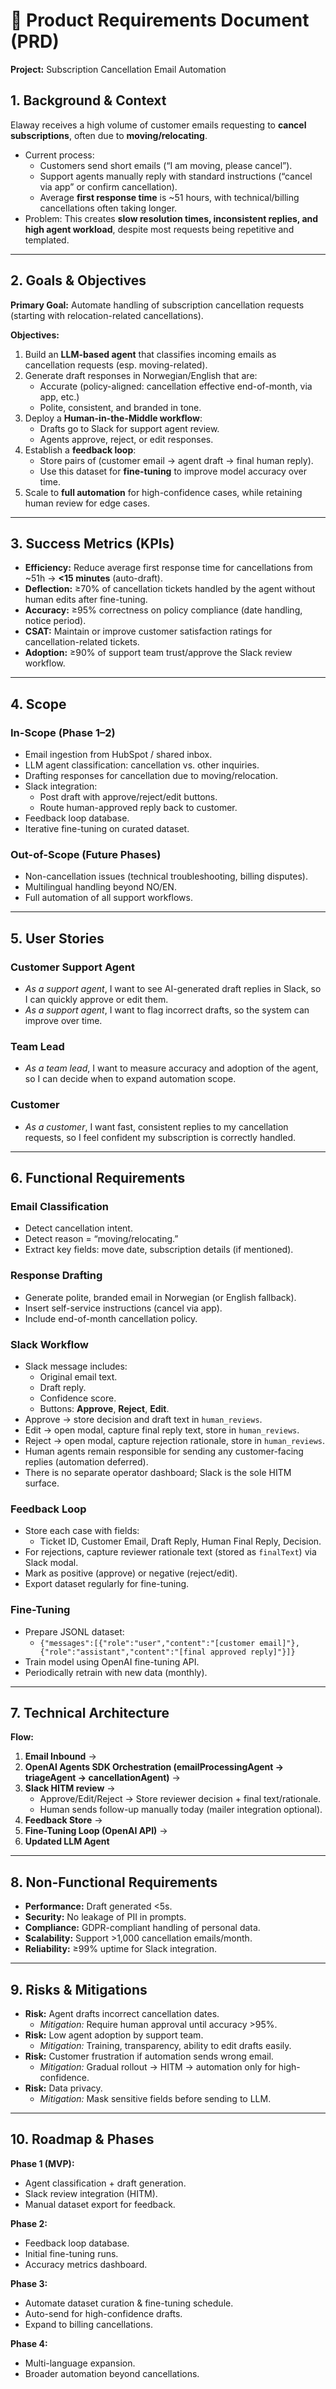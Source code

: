 # 📄 Product Requirements Document (PRD)

**Project:** Subscription Cancellation Email Automation

## 1. Background & Context

Elaway receives a high volume of customer emails requesting to **cancel subscriptions**, often due to **moving/relocating**.

- Current process:
  - Customers send short emails (“I am moving, please cancel”).
  - Support agents manually reply with standard instructions (“cancel via app” or confirm cancellation).
  - Average **first response time** is ~51 hours, with technical/billing cancellations often taking longer.
- Problem: This creates **slow resolution times, inconsistent replies, and high agent workload**, despite most requests being repetitive and templated.

---

## 2. Goals & Objectives

**Primary Goal:** Automate handling of subscription cancellation requests (starting with relocation-related cancellations).

**Objectives:**

1. Build an **LLM-based agent** that classifies incoming emails as cancellation requests (esp. moving-related).
2. Generate draft responses in Norwegian/English that are:
   - Accurate (policy-aligned: cancellation effective end-of-month, via app, etc.)
   - Polite, consistent, and branded in tone.
3. Deploy a **Human-in-the-Middle workflow**:
   - Drafts go to Slack for support agent review.
   - Agents approve, reject, or edit responses.
4. Establish a **feedback loop**:
   - Store pairs of (customer email → agent draft → final human reply).
   - Use this dataset for **fine-tuning** to improve model accuracy over time.
5. Scale to **full automation** for high-confidence cases, while retaining human review for edge cases.

---

## 3. Success Metrics (KPIs)

- **Efficiency:** Reduce average first response time for cancellations from ~51h → **<15 minutes** (auto-draft).
- **Deflection:** ≥70% of cancellation tickets handled by the agent without human edits after fine-tuning.
- **Accuracy:** ≥95% correctness on policy compliance (date handling, notice period).
- **CSAT:** Maintain or improve customer satisfaction ratings for cancellation-related tickets.
- **Adoption:** ≥90% of support team trust/approve the Slack review workflow.

---

## 4. Scope

### In-Scope (Phase 1–2)

- Email ingestion from HubSpot / shared inbox.
- LLM agent classification: cancellation vs. other inquiries.
- Drafting responses for cancellation due to moving/relocation.
- Slack integration:
  - Post draft with approve/reject/edit buttons.
  - Route human-approved reply back to customer.
- Feedback loop database.
- Iterative fine-tuning on curated dataset.

### Out-of-Scope (Future Phases)

- Non-cancellation issues (technical troubleshooting, billing disputes).
- Multilingual handling beyond NO/EN.
- Full automation of all support workflows.

---

## 5. User Stories

### Customer Support Agent

- _As a support agent_, I want to see AI-generated draft replies in Slack, so I can quickly approve or edit them.
- _As a support agent_, I want to flag incorrect drafts, so the system can improve over time.

### Team Lead

- _As a team lead_, I want to measure accuracy and adoption of the agent, so I can decide when to expand automation scope.

### Customer

- _As a customer_, I want fast, consistent replies to my cancellation requests, so I feel confident my subscription is correctly handled.

---

## 6. Functional Requirements

### Email Classification

- Detect cancellation intent.
- Detect reason = “moving/relocating.”
- Extract key fields: move date, subscription details (if mentioned).

### Response Drafting

- Generate polite, branded email in Norwegian (or English fallback).
- Insert self-service instructions (cancel via app).
- Include end-of-month cancellation policy.

### Slack Workflow

- Slack message includes:
  - Original email text.
  - Draft reply.
  - Confidence score.
  - Buttons: **Approve**, **Reject**, **Edit**.
- Approve → store decision and draft text in `human_reviews`.
- Edit → open modal, capture final reply text, store in `human_reviews`.
- Reject → open modal, capture rejection rationale, store in `human_reviews`.
- Human agents remain responsible for sending any customer-facing replies (automation deferred).
- There is no separate operator dashboard; Slack is the sole HITM surface.

### Feedback Loop

- Store each case with fields:
  - Ticket ID, Customer Email, Draft Reply, Human Final Reply, Decision.
- For rejections, capture reviewer rationale text (stored as `finalText`) via Slack modal.
- Mark as positive (approve) or negative (reject/edit).
- Export dataset regularly for fine-tuning.

### Fine-Tuning

- Prepare JSONL dataset:
  - `{"messages":[{"role":"user","content":"[customer email]"},{"role":"assistant","content":"[final approved reply]"}]}`
- Train model using OpenAI fine-tuning API.
- Periodically retrain with new data (monthly).

---

## 7. Technical Architecture

**Flow:**

1. **Email Inbound** →
2. **OpenAI Agents SDK Orchestration (emailProcessingAgent → triageAgent → cancellationAgent)** →
3. **Slack HITM review** →
   - Approve/Edit/Reject → Store reviewer decision + final text/rationale.
   - Human sends follow-up manually today (mailer integration optional).
4. **Feedback Store** →
5. **Fine-Tuning Loop (OpenAI API)** →
6. **Updated LLM Agent**

---

## 8. Non-Functional Requirements

- **Performance:** Draft generated <5s.
- **Security:** No leakage of PII in prompts.
- **Compliance:** GDPR-compliant handling of personal data.
- **Scalability:** Support >1,000 cancellation emails/month.
- **Reliability:** ≥99% uptime for Slack integration.

---

## 9. Risks & Mitigations

- **Risk:** Agent drafts incorrect cancellation dates.
  - _Mitigation:_ Require human approval until accuracy >95%.
- **Risk:** Low agent adoption by support team.
  - _Mitigation:_ Training, transparency, ability to edit drafts easily.
- **Risk:** Customer frustration if automation sends wrong email.
  - _Mitigation:_ Gradual rollout → HITM → automation only for high-confidence.
- **Risk:** Data privacy.
  - _Mitigation:_ Mask sensitive fields before sending to LLM.

---

## 10. Roadmap & Phases

**Phase 1 (MVP):**

- Agent classification + draft generation.
- Slack review integration (HITM).
- Manual dataset export for feedback.

**Phase 2:**

- Feedback loop database.
- Initial fine-tuning runs.
- Accuracy metrics dashboard.

**Phase 3:**

- Automate dataset curation & fine-tuning schedule.
- Auto-send for high-confidence drafts.
- Expand to billing cancellations.

**Phase 4:**

- Multi-language expansion.
- Broader automation beyond cancellations.

